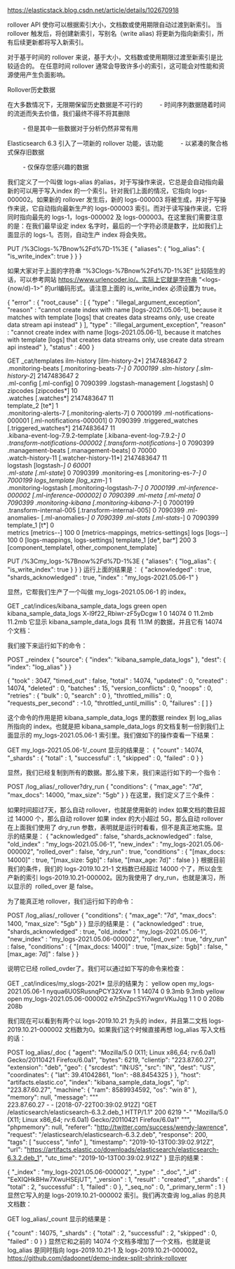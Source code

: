https://elasticstack.blog.csdn.net/article/details/102670918

rollover API 使你可以根据索引大小，文档数或使用期限自动过渡到新索引。 当 rollover 触发后，将创建新索引，写别名（write alias) 将更新为指向新索引，所有后续更新都将写入新索引。

对于基于时间的 rollover 来说，基于大小，文档数或使用期限过渡至新索引是比较适合的。 在任意时间 rollover 通常会导致许多小的索引，这可能会对性能和资源使用产生负面影响。

Rollover历史数据

在大多数情况下，无限期保留历史数据是不可行的
         - 时间序列数据随着时间的流逝而失去价值，我们最终不得不将其删除

         - 但是其中一些数据对于分析仍然非常有用 

Elasticsearch 6.3 引入了一项新的 rollover 功能，该功能
         - 以紧凑的聚合格式保存旧数据

         - 仅保存您感兴趣的数据

我们定义了一个叫做 logs-alias 的alias，对于写操作来说，它总是会自动指向最新的可以用于写入index 的一个索引。针对我们上面的情况，它指向 logs-000002。如果新的 rollover 发生后，新的 logs-000003 将被生成，并对于写操作来说，它自动指向最新生产的 logs-000003 索引。而对于读写操作来说，它将同时指向最先的 logs-1，logs-000002 及 logs-000003。在这里我们需要注意的是：在我们最早设定 index 名字时，最后的一个字符必须是数字，比如我们上面显示的 logs-1。否则，自动生产 index 将会失败。


PUT /%3Clogs-%7Bnow%2Fd%7D-1%3E
{
  "aliases": {
    "log_alias": {
      "is_write_index": true
    }
  }
}

如果大家对于上面的字符串 “%3Clogs-%7Bnow%2Fd%7D-1%3E” 比较陌生的话，可以参考网站 https://www.urlencoder.io/。实际上它就是字符串 “<logs-{now/d}-1>” 的url编码形式。请注意上面的 is_write_index 必须设置为 true。


{
  "error" : {
    "root_cause" : [
      {
        "type" : "illegal_argument_exception",
        "reason" : "cannot create index with name [logs-2021.05.06-1], because it matches with template [logs] that creates data streams only, use create data stream api instead"
      }
    ],
    "type" : "illegal_argument_exception",
    "reason" : "cannot create index with name [logs-2021.05.06-1], because it matches with template [logs] that creates data streams only, use create data stream api instead"
  },
  "status" : 400
}


GET _cat/templates
ilm-history                      [ilm-history-2*]             2147483647 2       
.monitoring-beats                [.monitoring-beats-7-*]      0          7000199 
.slm-history                     [.slm-history-2*]            2147483647 2       
.ml-config                       [.ml-config]                 0          7090399 
.logstash-management             [.logstash]                  0                  
zipcodes                         [zipcodes*]                  10                 
.watches                         [.watches*]                  2147483647 11      
template_2                       [te*]                        1                  
.monitoring-alerts-7             [.monitoring-alerts-7]       0          7000199 
.ml-notifications-000001         [.ml-notifications-000001]   0          7090399 
.triggered_watches               [.triggered_watches*]        2147483647 11      
.kibana-event-log-7.9.2-template [.kibana-event-log-7.9.2-*]  0                  
.transform-notifications-000002  [.transform-notifications-*] 0          7090399 
.management-beats                [.management-beats]          0          70000   
.watch-history-11                [.watcher-history-11*]       2147483647 11      
logstash                         [logstash-*]                 0          60001   
.ml-state                        [.ml-state*]                 0          7090399 
.monitoring-es                   [.monitoring-es-7-*]         0          7000199 
logs_template                    [log_xzm-*]                  1                  
.monitoring-logstash             [.monitoring-logstash-7-*]   0          7000199 
.ml-inference-000002             [.ml-inference-000002]       0          7090399 
.ml-meta                         [.ml-meta]                   0          7090399 
.monitoring-kibana               [.monitoring-kibana-7-*]     0          7000199 
.transform-internal-005          [.transform-internal-005]    0          7090399 
.ml-anomalies-                   [.ml-anomalies-*]            0          7090399 
.ml-stats                        [.ml-stats-*]                0          7090399 
template_1                       [t*]                         0                  
metrics                          [metrics-*-*]                100        0       [metrics-mappings, metrics-settings]
logs                             [logs-*-*]                   100        0       [logs-mappings, logs-settings]
template_1                       [de*, bar*]                  200        3       [component_template1, other_component_template]



PUT /%3Cmy_logs-%7Bnow%2Fd%7D-1%3E
{
  "aliases": {
    "log_alias": {
      "is_write_index": true
    }
  }
}
运行上面的结果是：
{
  "acknowledged" : true,
  "shards_acknowledged" : true,
  "index" : "my_logs-2021.05.06-1"
}

显然，它帮我们生产了一个叫做 my_logs-2021.05.06-1 的 index。


GET _cat/indices/kibana_sample_data_logs
green open kibana_sample_data_logs X-l9f22_Rbiwr-zF5yDcgw 1 0 14074 0 11.2mb 11.2mb
它显示 kibana_sample_data_logs 具有 11.1M 的数据，并且它有 14074 个文档：



我们接下来运行如下的命令：

POST _reindex
{
  "source": {
    "index": "kibana_sample_data_logs"
  },
  "dest": {
    "index": "log_alias"
  }
}

{
  "took" : 3047,
  "timed_out" : false,
  "total" : 14074,
  "updated" : 0,
  "created" : 14074,
  "deleted" : 0,
  "batches" : 15,
  "version_conflicts" : 0,
  "noops" : 0,
  "retries" : {
    "bulk" : 0,
    "search" : 0
  },
  "throttled_millis" : 0,
  "requests_per_second" : -1.0,
  "throttled_until_millis" : 0,
  "failures" : [ ]
}

这个命令的作用是把 kibana_sample_data_logs 里的数据 reindex 到 log_alias 所指向的 index。也就是把 kibana_sample_data_logs 的文档复制一份到我们上面显示的 my_logs-2021.05.06-1 索引里。我们做如下的操作查看一下结果：

GET my_logs-2021.05.06-1/_count
显示的结果是：
{
  "count" : 14074,
  "_shards" : {
    "total" : 1,
    "successful" : 1,
    "skipped" : 0,
    "failed" : 0
  }
}

显然，我们已经复制到所有的数据。那么接下来，我们来运行如下的一个指令：

POST /log_alias/_rollover?dry_run
{
  "conditions": {
    "max_age": "7d",
    "max_docs": 14000,
    "max_size": "5gb"
  }
}
在这里，我们定义了三个条件：

如果时间超过7天，那么自动 rollover，也就是使用新的 index
如果文档的数目超过 14000 个，那么自动 rollover
如果 index 的大小超过 5G，那么自动 rollover
在上面我们使用了 dry_run 参数，表明就是运行时看看，但不是真正地实施。显示的结果是：
{
  "acknowledged" : false,
  "shards_acknowledged" : false,
  "old_index" : "my_logs-2021.05.06-1",
  "new_index" : "my_logs-2021.05.06-000002",
  "rolled_over" : false,
  "dry_run" : true,
  "conditions" : {
    "[max_docs: 14000]" : true,
    "[max_size: 5gb]" : false,
    "[max_age: 7d]" : false
  }
}
根据目前我们的条件，我们的 logs-2019.10.21-1 文档数已经超过 14000 个了，所以会生产新的索引 logs-2019.10.21-000002。因为我使用了 dry_run，也就是演习，所以显示的  rolled_over 是 false。

为了能真正地 rollover，我们运行如下的命令：

POST /log_alias/_rollover
{
  "conditions": {
    "max_age": "7d",
    "max_docs": 1400,
    "max_size": "5gb"
  }
}
显示的结果是：
{
  "acknowledged" : true,
  "shards_acknowledged" : true,
  "old_index" : "my_logs-2021.05.06-1",
  "new_index" : "my_logs-2021.05.06-000002",
  "rolled_over" : true,
  "dry_run" : false,
  "conditions" : {
    "[max_docs: 1400]" : true,
    "[max_size: 5gb]" : false,
    "[max_age: 7d]" : false
  }
}

说明它已经 rolled_ovder了。我们可以通过如下写的命令来检查：

GET _cat/indices/my_slogs-2021*
显示的结果为：
yellow open my_logs-2021.05.06-1      nyqua6U0SRusnqPCY32Xvw 1 1 14074 0 9.3mb 9.3mb
yellow open my_logs-2021.05.06-000002 e7r5hZpcSYi7wgnrVKuJqg 1 1     0 0  208b  208b


我们现在可以看到有两个以 logs-2019.10.21 为头的 index，并且第二文档 logs-2019.10.21-000002 文档数为0。如果我们这个时候直接再想 log_alias 写入文档的话：

POST log_alias/_doc
{
  "agent": "Mozilla/5.0 (X11; Linux x86_64; rv:6.0a1) Gecko/20110421 Firefox/6.0a1",
  "bytes": 6219,
  "clientip": "223.87.60.27",
  "extension": "deb",
  "geo": {
    "srcdest": "IN:US",
    "src": "IN",
    "dest": "US",
    "coordinates": {
      "lat": 39.41042861,
      "lon": -88.8454325
    }
  },
  "host": "artifacts.elastic.co",
  "index": "kibana_sample_data_logs",
  "ip": "223.87.60.27",
  "machine": {
    "ram": 8589934592,
    "os": "win 8"
  },
  "memory": null,
  "message": """          
  223.87.60.27 - - [2018-07-22T00:39:02.912Z] "GET /elasticsearch/elasticsearch-6.3.2.deb_1 HTTP/1.1" 200 6219 "-" "Mozilla/5.0 (X11; Linux x86_64; rv:6.0a1) Gecko/20110421 Firefox/6.0a1"
  """,
  "phpmemory": null,
  "referer": "http://twitter.com/success/wendy-lawrence",
  "request": "/elasticsearch/elasticsearch-6.3.2.deb",
  "response": 200,
  "tags": [
    "success",
    "info"
  ],
  "timestamp": "2019-10-13T00:39:02.912Z",
  "url": "https://artifacts.elastic.co/downloads/elasticsearch/elasticsearch-6.3.2.deb_1",
  "utc_time": "2019-10-13T00:39:02.912Z"
}
显示的结果：

{
  "_index" : "my_logs-2021.05.06-000002",
  "_type" : "_doc",
  "_id" : "EeXIQHkBHw7XwuHSEjUT",
  "_version" : 1,
  "result" : "created",
  "_shards" : {
    "total" : 2,
    "successful" : 1,
    "failed" : 0
  },
  "_seq_no" : 0,
  "_primary_term" : 1
}
显然它写入的是 logs-2019.10.21-000002 索引。我们再次查询 log_alias 的总共文档数：

GET log_alias/_count
显示的结果是：

{
  "count" : 14075,
  "_shards" : {
    "total" : 2,
    "successful" : 2,
    "skipped" : 0,
    "failed" : 0
  }
}
显然它和之前的 14074 个文档多增加了一个文档，也就是说 log_alias 是同时指向 logs-2019.10.21-1 及 logs-2019.10.21-000002。
https://github.com/dadoonet/demo-index-split-shrink-rollover
